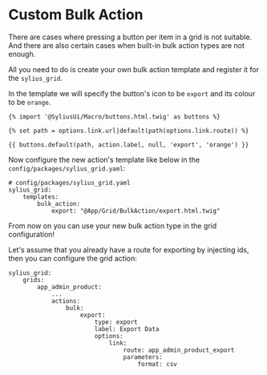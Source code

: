 Custom Bulk Action
==================

There are cases where pressing a button per item in a grid is not
suitable. And there are also certain cases when built-in bulk action
types are not enough.

All you need to do is create your own bulk action template and register
it for the `sylius_grid`.

In the template we will specify the button's icon to be `export` and its
colour to be `orange`.

``` {.sourceCode .twig}
{% import '@SyliusUi/Macro/buttons.html.twig' as buttons %}

{% set path = options.link.url|default(path(options.link.route)) %}

{{ buttons.default(path, action.label, null, 'export', 'orange') }}
```

Now configure the new action's template like below in the
`config/packages/sylius_grid.yaml`:

``` {.sourceCode .yaml}
# config/packages/sylius_grid.yaml
sylius_grid:
    templates:
        bulk_action:
            export: "@App/Grid/BulkAction/export.html.twig"
```

From now on you can use your new bulk action type in the grid
configuration!

Let's assume that you already have a route for exporting by injecting
ids, then you can configure the grid action:

``` {.sourceCode .yaml}
sylius_grid:
    grids:
        app_admin_product:
            ...
            actions:
                bulk:
                    export:
                        type: export
                        label: Export Data
                        options:
                            link:
                                route: app_admin_product_export
                                parameters:
                                    format: csv
```
